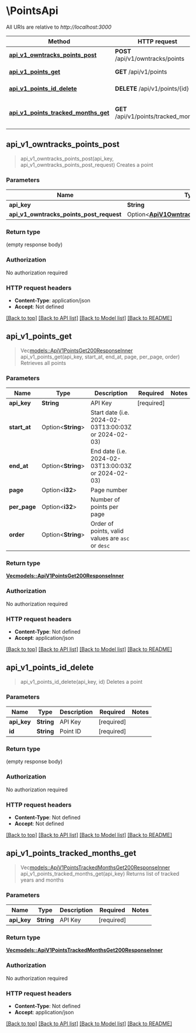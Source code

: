 # \PointsApi

All URIs are relative to *http://localhost:3000*

Method | HTTP request | Description
------------- | ------------- | -------------
[**api_v1_owntracks_points_post**](PointsApi.md#api_v1_owntracks_points_post) | **POST** /api/v1/owntracks/points | Creates a point
[**api_v1_points_get**](PointsApi.md#api_v1_points_get) | **GET** /api/v1/points | Retrieves all points
[**api_v1_points_id_delete**](PointsApi.md#api_v1_points_id_delete) | **DELETE** /api/v1/points/{id} | Deletes a point
[**api_v1_points_tracked_months_get**](PointsApi.md#api_v1_points_tracked_months_get) | **GET** /api/v1/points/tracked_months | Returns list of tracked years and months



## api_v1_owntracks_points_post

> api_v1_owntracks_points_post(api_key, api_v1_owntracks_points_post_request)
Creates a point

### Parameters


Name | Type | Description  | Required | Notes
------------- | ------------- | ------------- | ------------- | -------------
**api_key** | **String** | API Key | [required] |
**api_v1_owntracks_points_post_request** | Option<[**ApiV1OwntracksPointsPostRequest**](ApiV1OwntracksPointsPostRequest.md)> |  |  |

### Return type

 (empty response body)

### Authorization

No authorization required

### HTTP request headers

- **Content-Type**: application/json
- **Accept**: Not defined

[[Back to top]](#) [[Back to API list]](../README.md#documentation-for-api-endpoints) [[Back to Model list]](../README.md#documentation-for-models) [[Back to README]](../README.md)


## api_v1_points_get

> Vec<models::ApiV1PointsGet200ResponseInner> api_v1_points_get(api_key, start_at, end_at, page, per_page, order)
Retrieves all points

### Parameters


Name | Type | Description  | Required | Notes
------------- | ------------- | ------------- | ------------- | -------------
**api_key** | **String** | API Key | [required] |
**start_at** | Option<**String**> | Start date (i.e. 2024-02-03T13:00:03Z or 2024-02-03) |  |
**end_at** | Option<**String**> | End date (i.e. 2024-02-03T13:00:03Z or 2024-02-03) |  |
**page** | Option<**i32**> | Page number |  |
**per_page** | Option<**i32**> | Number of points per page |  |
**order** | Option<**String**> | Order of points, valid values are `asc` or `desc` |  |

### Return type

[**Vec<models::ApiV1PointsGet200ResponseInner>**](_api_v1_points_get_200_response_inner.md)

### Authorization

No authorization required

### HTTP request headers

- **Content-Type**: Not defined
- **Accept**: application/json

[[Back to top]](#) [[Back to API list]](../README.md#documentation-for-api-endpoints) [[Back to Model list]](../README.md#documentation-for-models) [[Back to README]](../README.md)


## api_v1_points_id_delete

> api_v1_points_id_delete(api_key, id)
Deletes a point

### Parameters


Name | Type | Description  | Required | Notes
------------- | ------------- | ------------- | ------------- | -------------
**api_key** | **String** | API Key | [required] |
**id** | **String** | Point ID | [required] |

### Return type

 (empty response body)

### Authorization

No authorization required

### HTTP request headers

- **Content-Type**: Not defined
- **Accept**: Not defined

[[Back to top]](#) [[Back to API list]](../README.md#documentation-for-api-endpoints) [[Back to Model list]](../README.md#documentation-for-models) [[Back to README]](../README.md)


## api_v1_points_tracked_months_get

> Vec<models::ApiV1PointsTrackedMonthsGet200ResponseInner> api_v1_points_tracked_months_get(api_key)
Returns list of tracked years and months

### Parameters


Name | Type | Description  | Required | Notes
------------- | ------------- | ------------- | ------------- | -------------
**api_key** | **String** | API Key | [required] |

### Return type

[**Vec<models::ApiV1PointsTrackedMonthsGet200ResponseInner>**](_api_v1_points_tracked_months_get_200_response_inner.md)

### Authorization

No authorization required

### HTTP request headers

- **Content-Type**: Not defined
- **Accept**: application/json

[[Back to top]](#) [[Back to API list]](../README.md#documentation-for-api-endpoints) [[Back to Model list]](../README.md#documentation-for-models) [[Back to README]](../README.md)

